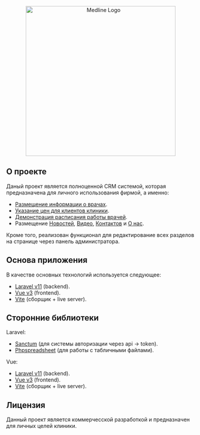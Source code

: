 <p align="center"><a href="https://medlinegroup.ru/" target="_blank"><img src="https://medlinegroup.ru/build/assets/logo-Bj-cFKVQ.svg" width="400" alt="Medline Logo"></a></p>

## О проекте

Даный проект является полноценной CRM системой, которая предназначена для личного использования фирмой, а именно:

- [Размещение информации о врачах](https://medlinegroup.ru/specialists).
- [Указание цен для клиентов клиники](https://medlinegroup.ru/prices).
- [Демонстрация расписания работы врачей](https://medlinegroup.ru/schedule).
- Размещение [Новостей](https://medlinegroup.ru/news), [Видео](https://medlinegroup.ru/videos), [Контактов](https://medlinegroup.ru/contacts) и [О нас](https://medlinegroup.ru/about).

Кроме того, реализован функционал для редактирование всех разделов на странице через панель администратора.

## Основа приложения

В качестве основных технологий используется следующее:

- [Laravel v11](https://laravel.com/) (backend).
- [Vue v3](https://ru.vuejs.org/) (frontend).
- [Vite](https://vite.dev/) (сборщик + live server).

## Сторонние библиотеки

Laravel:

- [Sanctum](https://laravel.com/docs/12.x/sanctum) (для системы авторизации через api -> token).
- [Phpspreadsheet](https://phpspreadsheet.readthedocs.io/en/latest/) (для работы с табличными файлами).

Vue:

- [Laravel v11](https://laravel.com/) (backend).
- [Vue v3](https://ru.vuejs.org/) (frontend).
- [Vite](https://vite.dev/) (сборщик + live server).

## Лицензия

Данный проект является коммерчесской разработкой и предназначен для личных целей клиники.
